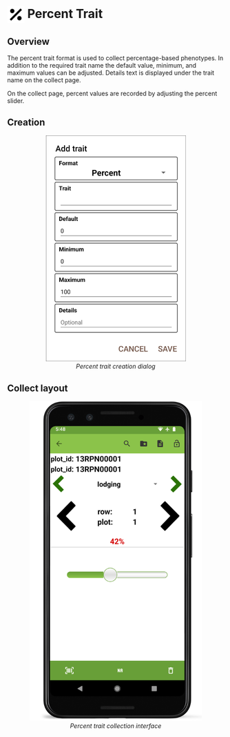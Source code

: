 <img ref="percent" style="vertical-align: middle;" src="_static/icons/formats/percent.png" width="40px"> Percent Trait
==========================================================================

Overview
--------

The percent trait format is used to collect percentage-based phenotypes.
In addition to the required trait name the default value, minimum, and
maximum values can be adjusted. Details text is displayed under the
trait name on the collect page.

On the collect page, percent values are recorded by adjusting the
percent slider.

Creation
--------

<figure align="center" class="image">
  <img src="_static/images/traits/formats/create_percent.png" width="325px"> 
  <figcaption><i>Percent trait creation dialog</i></figcaption> 
</figure>

Collect layout
--------------

<figure align="center" class="image">
  <img src="_static/images/traits/formats/collect_percent_framed.png" width="400px"> 
  <figcaption><i>Percent trait collection interface</i></figcaption> 
</figure>
